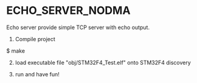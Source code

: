 ECHO_SERVER_NODMA
=================

Echo server provide simple TCP server with echo output. 

1. Compile project 

$ make

2. load executable file "obj/STM32F4_Test.elf" onto STM32F4 discovery

3. run and have fun! 

